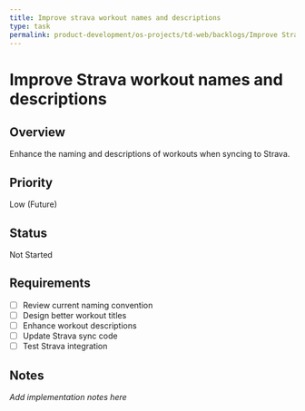 ```yaml
---
title: Improve strava workout names and descriptions
type: task
permalink: product-development/os-projects/td-web/backlogs/Improve Strava workout names and descriptions
---
```


# Improve Strava workout names and descriptions

## Overview
Enhance the naming and descriptions of workouts when syncing to Strava.

## Priority
Low (Future)

## Status
Not Started

## Requirements
- [ ] Review current naming convention
- [ ] Design better workout titles
- [ ] Enhance workout descriptions
- [ ] Update Strava sync code
- [ ] Test Strava integration

## Notes
_Add implementation notes here_